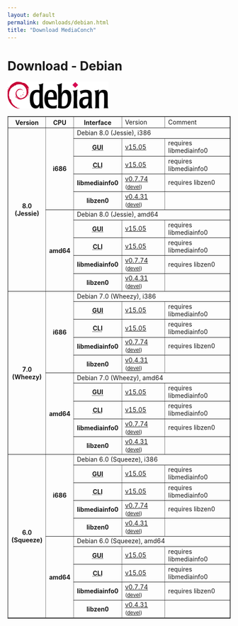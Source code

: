 ```yaml
---
layout: default
permalink: downloads/debian.html
title: "Download MediaConch"
---
```


# Download - Debian

<img src="images/Debian.png" width="229" height="61"><br/>

<table border="1">
<tr class="table-header">
    <th>Version</th>
    <th>CPU</th>
    <th>Interface</th>
    <td>Version</td>
    <td>Comment</td>
</tr>
<tr>
    <th rowspan="10">8.0<br/>(Jessie)</th>
    <th rowspan="5">i686</th>
    <td class="table-OS" colspan="3" id="8.0.i386">Debian 8.0 (Jessie), i386</td>
</tr>
<tr>
    <th><abbr title="Graphical User Interface">GUI</abbr></th>
    <td><a href="/download/binary/mediaconch-gui/15.05.0/mediaconch-gui_15.05.0-1_i386.Debian_8.0.deb">v15.05</a></td>
    <td>requires libmediainfo0</td>
</tr>
<tr>
    <th><abbr title="Command Line Interface">CLI</abbr></th>
    <td><a href="/download/binary/mediaconch/15.05.0/mediaconch_15.05.0-1_i386.Debian_8.0.deb">v15.05</a></td>
    <td>requires libmediainfo0</td>
</tr>
<tr>
    <th>libmediainfo0</th>
    <td><a href="/download/binary/libmediainfo0/0.7.74/libmediainfo0_0.7.74-1_i386.Debian_8.0.deb">v0.7.74</a><small> (<a href="/download/binary/libmediainfo0/0.7.74/libmediainfo-dev_0.7.74-1_i386.Debian_8.0.deb">devel</a>)</small></td>
    <td>requires libzen0</td>
</tr>
<tr>
    <th>libzen0</th>
    <td><a href="/download/binary/libzen0/0.4.31/libzen0_0.4.31-1_i386.Debian_8.0.deb">v0.4.31</a><small> (<a href="/download/binary/libzen0/0.4.31/libzen-dev_0.4.31-1_i386.Debian_8.0.deb">devel</a>)</small></td>
    <td>&nbsp;</td>
</tr>
<tr>
    <th rowspan="5">amd64</th>
    <td class="table-OS" colspan="3" id="8.0.amd64">Debian 8.0 (Jessie), amd64</td>
</tr>
<tr>
    <th><abbr title="Graphical User Interface">GUI</abbr></th>
    <td><a href="/download/binary/mediaconch-gui/15.05.0/mediaconch-gui_15.05.0-1_amd64.Debian_8.0.deb">v15.05</a></td>
    <td>requires libmediainfo0</td>
</tr>
<tr>
    <th><abbr title="Command Line Interface">CLI</abbr></th>
    <td><a href="/download/binary/mediaconch/15.05.0/mediaconch_15.05.0-1_amd64.Debian_8.0.deb">v15.05</a></td>
    <td>requires libmediainfo0</td>
</tr>
<tr>
    <th>libmediainfo0</th>
    <td><a href="/download/binary/libmediainfo0/0.7.74/libmediainfo0_0.7.74-1_amd64.Debian_8.0.deb">v0.7.74</a><small> (<a href="/download/binary/libmediainfo0/0.7.74/libmediainfo-dev_0.7.74-1_amd64.Debian_8.0.deb">devel</a>)</small></td>
    <td>requires libzen0</td>
</tr>
<tr>
    <th>libzen0</th>
    <td><a href="/download/binary/libzen0/0.4.31/libzen0_0.4.31-1_amd64.Debian_8.0.deb">v0.4.31</a><small> (<a href="/download/binary/libzen0/0.4.31/libzen-dev_0.4.31-1_amd64.Debian_8.0.deb">devel</a>)</small></td>
    <td>&nbsp;</td>
</tr>
<tr>
    <th rowspan="10">7.0<br/>(Wheezy)</th>
    <th rowspan="5">i686</th>
    <td class="table-OS" colspan="3" id="7.0.i386">Debian 7.0 (Wheezy), i386</td>
</tr>
<tr>
    <th><abbr title="Graphical User Interface">GUI</abbr></th>
    <td><a href="/download/binary/mediaconch-gui/15.05.0/mediaconch-gui_15.05.0-1_i386.Debian_7.0.deb">v15.05</a></td>
    <td>requires libmediainfo0</td>
</tr>
<tr>
    <th><abbr title="Command Line Interface">CLI</abbr></th>
    <td><a href="/download/binary/mediaconch/15.05.0/mediaconch_15.05.0-1_i386.Debian_7.0.deb">v15.05</a></td>
    <td>requires libmediainfo0</td>
</tr>
<tr>
    <th>libmediainfo0</th>
    <td><a href="/download/binary/libmediainfo0/0.7.74/libmediainfo0_0.7.74-1_i386.Debian_7.0.deb">v0.7.74</a><small> (<a href="/download/binary/libmediainfo0/0.7.74/libmediainfo-dev_0.7.74-1_i386.Debian_7.0.deb">devel</a>)</small></td>
    <td>requires libzen0</td>
</tr>
<tr>
    <th>libzen0</th>
    <td><a href="/download/binary/libzen0/0.4.31/libzen0_0.4.31-1_i386.Debian_7.0.deb">v0.4.31</a><small> (<a href="/download/binary/libzen0/0.4.31/libzen-dev_0.4.31-1_i386.Debian_7.0.deb">devel</a>)</small></td>
    <td>&nbsp;</td>
</tr>
<tr>
    <th rowspan="5">amd64</th>
    <td class="table-OS" colspan="3" id="7.0.amd64">Debian 7.0 (Wheezy), amd64</td>
</tr>
<tr>
    <th><abbr title="Graphical User Interface">GUI</abbr></th>
    <td><a href="/download/binary/mediaconch-gui/15.05.0/mediaconch-gui_15.05.0-1_amd64.Debian_7.0.deb">v15.05</a></td>
    <td>requires libmediainfo0</td>
</tr>
<tr>
    <th><abbr title="Command Line Interface">CLI</abbr></th>
    <td><a href="/download/binary/mediaconch/15.05.0/mediaconch_15.05.0-1_amd64.Debian_7.0.deb">v15.05</a></td>
    <td>requires libmediainfo0</td>
</tr>
<tr>
    <th>libmediainfo0</th>
    <td><a href="/download/binary/libmediainfo0/0.7.74/libmediainfo0_0.7.74-1_amd64.Debian_7.0.deb">v0.7.74</a><small> (<a href="/download/binary/libmediainfo0/0.7.74/libmediainfo-dev_0.7.74-1_amd64.Debian_7.0.deb">devel</a>)</small></td>
    <td>requires libzen0</td>
</tr>
<tr>
    <th>libzen0</th>
    <td><a href="/download/binary/libzen0/0.4.31/libzen0_0.4.31-1_amd64.Debian_7.0.deb">v0.4.31</a><small> (<a href="/download/binary/libzen0/0.4.31/libzen-dev_0.4.31-1_amd64.Debian_7.0.deb">devel</a>)</small></td>
    <td>&nbsp;</td>
</tr>
<tr>
    <th rowspan="10">6.0<br/>(Squeeze)</th>
    <th rowspan="5">i686</th>
    <td class="table-OS" colspan="3" id="6.0.i386">Debian 6.0 (Squeeze), i386</td>
</tr>
<tr>
    <th><abbr title="Graphical User Interface">GUI</abbr></th>
    <td><a href="/download/binary/mediaconch-gui/15.05.0/mediaconch-gui_15.05.0-1_i386.Debian_6.0.deb">v15.05</a></td>
    <td>requires libmediainfo0</td>
</tr>
<tr>
    <th><abbr title="Command Line Interface">CLI</abbr></th>
    <td><a href="/download/binary/mediaconch/15.05.0/mediaconch_15.05.0-1_i386.Debian_6.0.deb">v15.05</a></td>
    <td>requires libmediainfo0</td>
</tr>
<tr>
    <th>libmediainfo0</th>
    <td><a href="/download/binary/libmediainfo0/0.7.74/libmediainfo0_0.7.74-1_i386.Debian_6.0.deb">v0.7.74</a><small> (<a href="/download/binary/libmediainfo0/0.7.74/libmediainfo-dev_0.7.74-1_i386.Debian_6.0.deb">devel</a>)</small></td>
    <td>requires libzen0</td>
</tr>
<tr>
    <th>libzen0</th>
    <td><a href="/download/binary/libzen0/0.4.31/libzen0_0.4.31-1_i386.Debian_6.0.deb">v0.4.31</a><small> (<a href="/download/binary/libzen0/0.4.31/libzen-dev_0.4.31-1_i386.Debian_6.0.deb">devel</a>)</small></td>
    <td>&nbsp;</td>
</tr>
<tr>
    <th rowspan="5">amd64</th>
    <td class="table-OS" colspan="3" id="6.0.amd64">Debian 6.0 (Squeeze), amd64</td>
</tr>
<tr>
    <th><abbr title="Graphical User Interface">GUI</abbr></th>
    <td><a href="/download/binary/mediaconch-gui/15.05.0/mediaconch-gui_15.05.0-1_amd64.Debian_6.0.deb">v15.05</a></td>
    <td>requires libmediainfo0</td>
</tr>
<tr>
    <th><abbr title="Command Line Interface">CLI</abbr></th>
    <td><a href="/download/binary/mediaconch/15.05.0/mediaconch_15.05.0-1_amd64.Debian_6.0.deb">v15.05</a></td>
    <td>requires libmediainfo0</td>
</tr>
<tr>
    <th>libmediainfo0</th>
    <td><a href="/download/binary/libmediainfo0/0.7.74/libmediainfo0_0.7.74-1_amd64.Debian_6.0.deb">v0.7.74</a><small> (<a href="/download/binary/libmediainfo0/0.7.74/libmediainfo-dev_0.7.74-1_amd64.Debian_6.0.deb">devel</a>)</small></td>
    <td>requires libzen0</td>
</tr>
<tr>
    <th>libzen0</th>
    <td><a href="/download/binary/libzen0/0.4.31/libzen0_0.4.31-1_amd64.Debian_6.0.deb">v0.4.31</a><small> (<a href="/download/binary/libzen0/0.4.31/libzen-dev_0.4.31-1_amd64.Debian_6.0.deb">devel</a>)</small></td>
    <td>&nbsp;</td>
</tr>
</table>

